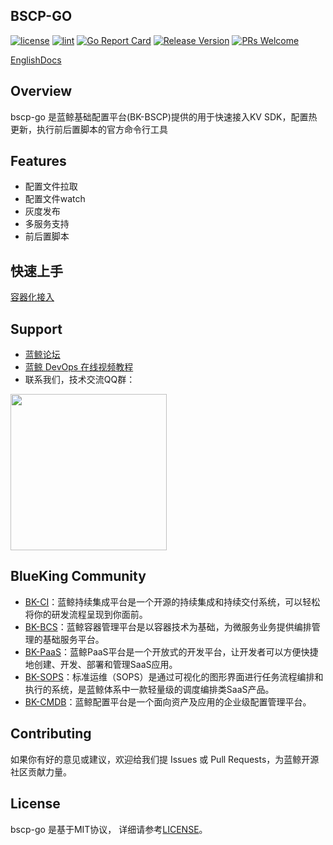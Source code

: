 ## BSCP-GO

[![license](https://img.shields.io/badge/license-MIT-brightgreen.svg?style=flat)](https://github.com/TencentBlueKing/bscp-go/blob/master/LICENSE.txt)
[![lint](https://github.com/TencentBlueKing/bscp-go/actions/workflows/lint.yml/badge.svg?branch=master)](https://github.com/TencentBlueKing/bscp-go/actions/workflows/lint.yml)
[![Go Report Card](https://goreportcard.com/badge/github.com/TencentBlueKing/bscp-go?cache=v1)](https://goreportcard.com/report/github.com/TencentBlueKing/bscp-go)
[![Release Version](https://img.shields.io/github/release/TencentBlueKing/bscp-go.svg?style=flat-square)](https://github.com/TencentBlueKing/bscp-go/releases)
[![PRs Welcome](https://img.shields.io/badge/PRs-welcome-brightgreen.svg)](https://github.com/TencentBlueKing/bscp-go/pulls)

[EnglishDocs](./readme_en.md)


## Overview

bscp-go 是蓝鲸基础配置平台(BK-BSCP)提供的用于快速接入KV SDK，配置热更新，执行前后置脚本的官方命令行工具

## Features

- 配置文件拉取
- 配置文件watch
- 灰度发布
- 多服务支持
- 前后置脚本

## 快速上手

[容器化接入](./docs/usage.md)

## Support

- [蓝鲸论坛](https://bk.tencent.com/s-mart/community)
- [蓝鲸 DevOps 在线视频教程](https://bk.tencent.com/s-mart/video/)
- 联系我们，技术交流QQ群：

<img src="https://github.com/Tencent/bk-PaaS/raw/master/docs/resource/img/bk_qq_group.png" width="250" hegiht="250" align=center />

## BlueKing Community

- [BK-CI](https://github.com/Tencent/bk-ci)：蓝鲸持续集成平台是一个开源的持续集成和持续交付系统，可以轻松将你的研发流程呈现到你面前。
- [BK-BCS](https://github.com/Tencent/bk-bcs)：蓝鲸容器管理平台是以容器技术为基础，为微服务业务提供编排管理的基础服务平台。
- [BK-PaaS](https://github.com/Tencent/bk-PaaS)：蓝鲸PaaS平台是一个开放式的开发平台，让开发者可以方便快捷地创建、开发、部署和管理SaaS应用。
- [BK-SOPS](https://github.com/Tencent/bk-sops)：标准运维（SOPS）是通过可视化的图形界面进行任务流程编排和执行的系统，是蓝鲸体系中一款轻量级的调度编排类SaaS产品。
- [BK-CMDB](https://github.com/Tencent/bk-cmdb)：蓝鲸配置平台是一个面向资产及应用的企业级配置管理平台。


## Contributing

如果你有好的意见或建议，欢迎给我们提 Issues 或 Pull Requests，为蓝鲸开源社区贡献力量。

## License

bscp-go 是基于MIT协议， 详细请参考[LICENSE](./LICENSE.txt)。
